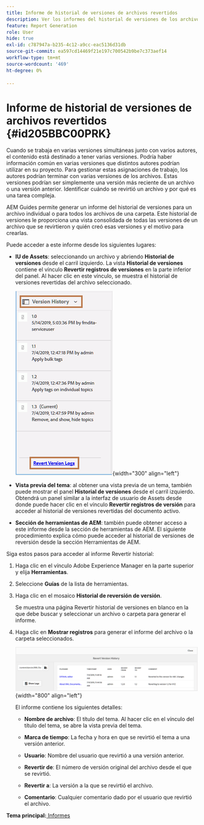 ```yaml
---
title: Informe de historial de versiones de archivos revertidos
description: Ver los informes del historial de versiones de los archivos revertidos en AEM Guides. Obtenga información sobre cómo acceder a los registros de versiones anteriores desde la interfaz de usuario de Assets, la vista previa de temas y la selección de herramientas de AEM.
feature: Report Generation
role: User
hide: true
exl-id: c787947a-b235-4c12-a9cc-eac5136d31db
source-git-commit: ea597cd14469f21e197c700542b9be7c373aef14
workflow-type: tm+mt
source-wordcount: '469'
ht-degree: 0%

---
```


# Informe de historial de versiones de archivos revertidos {#id205BBC00PRK}

Cuando se trabaja en varias versiones simultáneas junto con varios autores, el contenido está destinado a tener varias versiones. Podría haber información común en varias versiones que distintos autores podrían utilizar en su proyecto. Para gestionar estas asignaciones de trabajo, los autores podrían terminar con varias versiones de los archivos. Estas versiones podrían ser simplemente una versión más reciente de un archivo o una versión anterior. Identificar cuándo se revirtió un archivo y por qué es una tarea compleja.

AEM Guides permite generar un informe del historial de versiones para un archivo individual o para todos los archivos de una carpeta. Este historial de versiones le proporciona una vista consolidada de todas las versiones de un archivo que se revirtieron y quién creó esas versiones y el motivo para crearlas.

Puede acceder a este informe desde los siguientes lugares:

- **IU de Assets**: seleccionando un archivo y abriendo **Historial de versiones** desde el carril izquierdo. La vista **Historial de versiones** contiene el vínculo **Revertir registros de versiones** en la parte inferior del panel. Al hacer clic en este vínculo, se muestra el historial de versiones revertidas del archivo seleccionado.

  ![](images/revert-log-from-assets-ui.png){width="300" align="left"}

- **Vista previa del tema**: al obtener una vista previa de un tema, también puede mostrar el panel **Historial de versiones** desde el carril izquierdo. Obtendrá un panel similar a la interfaz de usuario de Assets desde donde puede hacer clic en el vínculo **Revertir registros de versión** para acceder al historial de versiones revertidas del documento activo.

- **Sección de herramientas de AEM**: también puede obtener acceso a este informe desde la sección de herramientas de AEM. El siguiente procedimiento explica cómo puede acceder al historial de versiones de reversión desde la sección Herramientas de AEM.


Siga estos pasos para acceder al informe Revertir historial:

1. Haga clic en el vínculo Adobe Experience Manager en la parte superior y elija **Herramientas**.

1. Seleccione **Guías** de la lista de herramientas.

1. Haga clic en el mosaico **Historial de reversión de versión**.

   Se muestra una página Revertir historial de versiones en blanco en la que debe buscar y seleccionar un archivo o carpeta para generar el informe.

1. Haga clic en **Mostrar registros** para generar el informe del archivo o la carpeta seleccionados.

   ![](images/revert-version-history-report.png){width="800" align="left"}

   El informe contiene los siguientes detalles:

   - **Nombre de archivo**: El título del tema. Al hacer clic en el vínculo del título del tema, se abre la vista previa del tema.

   - **Marca de tiempo**: La fecha y hora en que se revirtió el tema a una versión anterior.

   - **Usuario**: Nombre del usuario que revirtió a una versión anterior.

   - **Revertir de**: El número de versión original del archivo desde el que se revirtió.

   - **Revertir a**: La versión a la que se revirtió el archivo.

   - **Comentario**: Cualquier comentario dado por el usuario que revirtió el archivo.


**Tema principal:**[ Informes](reports-intro.md)
